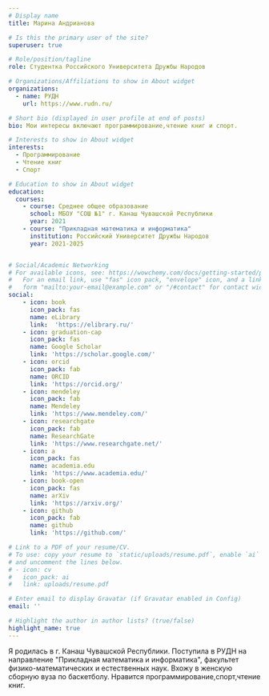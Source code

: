 ```yaml
---
# Display name
title: Марина Андрианова

# Is this the primary user of the site?
superuser: true

# Role/position/tagline
role: Студентка Российского Университета Дружбы Народов

# Organizations/Affiliations to show in About widget
organizations:
  - name: РУДН
    url: https://www.rudn.ru/

# Short bio (displayed in user profile at end of posts)
bio: Мои интересы включают программирование,чтение книг и спорт.

# Interests to show in About widget
interests:
  - Программирование
  - Чтение книг
  - Спорт

# Education to show in About widget
education:
  courses:
    - course: Среднее общее образование
      school: МБОУ "СОШ №1" г. Канаш Чувашской Республики
      year: 2021
    - course: "Прикладная математика и информатика"
      institution: Российский Университет Дружбы Народов
      year: 2021-2025


# Social/Academic Networking
# For available icons, see: https://wowchemy.com/docs/getting-started/page-builder/#icons
#   For an email link, use "fas" icon pack, "envelope" icon, and a link in the
#   form "mailto:your-email@example.com" or "/#contact" for contact widget.
social:
    - icon: book
      icon_pack: fas
      name: eLibrary
      link:  'https://elibrary.ru/'
    - icon: graduation-cap
      icon_pack: fas
      name: Google Scholar
      link: 'https://scholar.google.com/'
    - icon: orcid
      icon_pack: fab
      name: ORCID
      link: 'https://orcid.org/'
    - icon: mendeley
      icon_pack: fab
      name: Mendeley
      link: 'https://www.mendeley.com/'
    - icon: researchgate
      icon_pack: fab
      name: ResearchGate
      link: 'https://www.researchgate.net/'
    - icon: a
      icon_pack: fas
      name: academia.edu
      link: 'https://www.academia.edu/'
    - icon: book-open
      icon_pack: fas
      name: arXiv
      link: 'https://arxiv.org/'
    - icon: github
      icon_pack: fab
      name: github
      link: 'https://github.com/'

# Link to a PDF of your resume/CV.
# To use: copy your resume to `static/uploads/resume.pdf`, enable `ai` icons in `params.toml`,
# and uncomment the lines below.
# - icon: cv
#   icon_pack: ai
#   link: uploads/resume.pdf

# Enter email to display Gravatar (if Gravatar enabled in Config)
email: ''

# Highlight the author in author lists? (true/false)
highlight_name: true
---
```


Я родилась в г. Канаш Чувашской Республики. Поступила в РУДН на направление "Прикладная математика и информатика", факультет физико-математических и естественных наук. Вхожу в женскую сборную вуза по баскетболу. Нравится программирование,спорт,чтение книг.

